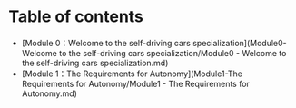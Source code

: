 # Table of contents

* [Module 0：Welcome to the self-driving cars specialization](Module0-Welcome to the self-driving cars specialization/Module0 - Welcome to the self-driving cars specialization.md)
* [Module 1：The Requirements for Autonomy](Module1-The Requirements for Autonomy/Module1 - The Requirements for Autonomy.md)

